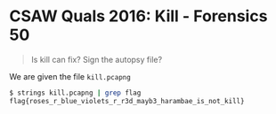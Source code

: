 # CSAW Quals 2016: Kill - Forensics 50

> Is kill can fix? Sign the autopsy file?

We are given the file `kill.pcapng`

```bash
$ strings kill.pcapng | grep flag
flag{roses_r_blue_violets_r_r3d_mayb3_harambae_is_not_kill}
```
